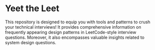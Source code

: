 # Yeet the Leet

This repository is designed to equip you with tools and patterns to crush your technical interviews! It provides comprehensive information on frequently appearing design patterns in LeetCode-style interview questions. Moreover, it also encompasses valuable insights related to system design questions.

